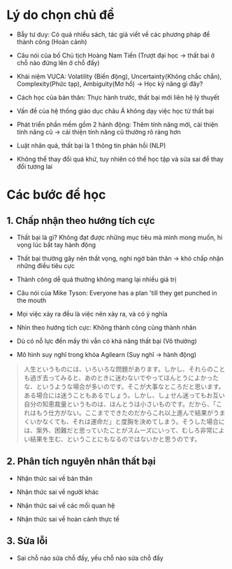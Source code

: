 # Lý do chọn chủ đề
- Bẫy tư duy: Có quá nhiều sách, tác giả viết về các phương pháp để thành công (Hoàn cảnh)

- Câu nói của bố Chủ tịch Hoàng Nam Tiến (Trượt đại học -> thất bại ở chỗ nào đứng lên ở chỗ đấy)
  
- Khái niệm VUCA: Volatility (Biến động), Uncertainty(Không chắc chắn), Complexity(Phức tạp), Ambiguity(Mơ hồ) -> Học kỹ năng gì đây?
   
- Cách học của bản thân: Thực hành trước, thất bại mới liên hệ lý thuyết
  
- Vấn đề của hệ thống giáo dục châu Á không dạy việc học từ thất bại
   
- Phát triển phần mềm gồm 2 hành động: Thêm tính năng mới, cải thiện tính năng cũ -> cải thiện tính năng cũ thường rõ ràng hơn
  
- Luật nhân quả, thất bại là 1 thông tin phản hồi (NLP)
  
- Không thể thay đổi quá khứ, tuy nhiên có thể học tập và sửa sai để thay đổi tương lai

# Các bước để học
## 1. Chấp nhận theo hướng tích cực

- Thất bại là gì? Không đạt được những mục tiêu mà mình mong muốn, hi vọng lúc bắt tay hành động
  
- Thất bại thường gây nên thất vọng, nghi ngờ bản thân -> khó chấp nhận những điều tiêu cực

- Thành công dễ quá thường không mang lại nhiều giá trị

- Câu nói của Mike Tyson: Everyone has a plan 'till they get punched in the mouth
  
- Mọi việc xảy ra đều là việc nên xảy ra, và có ý nghĩa
  
- Nhìn theo hướng tích cực: Không thành công cũng thành nhân

- Dù có nỗ lực đến mấy thì vẫn có khả năng thất bại (Vô thường)

- Mô hình suy nghĩ trong khóa Agilearn (Suy nghĩ -> hành động)
  
> 人生というものには、いろいろな問題があります。しかし、それらのことも過ぎ去ってみると、あのときに迷わないでやってほんとうによかったな、というような場合が多いのです。そこが大事なところだと思います。ある場合には迷うこともあるでしょう。しかし、しょせん迷ってもお互い自分の知恵裁量というものは、ほんとうは小さいものです。だから、「これはもう仕方がない。ここまでできたのだからこれ以上進んで結果がうまくいかなくても、それは運命だ」と度胸を決めてしまう。そうした場合には、案外、困難だと思っていたことがスムーズにいって、むしろ非常によい結果を生む、ということにもなるのではないかと思うのです。


## 2. Phân tích nguyên nhân thất bại

- Nhận thức sai về bản thân
  
- Nhận thức sai về người khác
  
- Nhận thức sai về các mối quan hệ
  
- Nhận thức sai về hoàn cảnh thực tế 
  

## 3. Sửa lỗi

- Sai chỗ nào sửa chỗ đấy, yếu chỗ nào sửa chỗ đấy